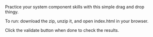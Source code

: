 Practice your system component skills with this simple drag and drop thingy.

To run: download the zip, unzip it, and open index.html in your browser.

Click the validate button when done to check the results.

